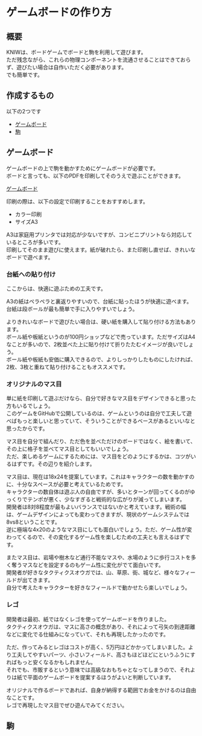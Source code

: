 
# ゲームボードの作り方

## 概要
KNIWは、ボードゲームでボードと駒を利用して遊びます。  
ただ残念ながら、これらの物理コンポーネントを流通させることはできておらず、遊びたい場合は自作いただく必要があります。  
でも簡単です。  

## 作成するもの
以下の2つです  
- [ゲームボード](#ゲームボード)
- [駒](#駒)

## ゲームボード
ゲームボードの上で駒を動かすためにゲームボードが必要です。  
ボードと言っても、以下のPDFを印刷してそのうえで遊ぶことができます。  

[ゲームボード](TODO)

印刷の際は、以下の設定で印刷することをおすすめします。  
- カラー印刷  
- サイズA3  

A3は家庭用プリンタでは対応が少ないですが、コンビニプリントなら対応しているところが多いです。  
印刷してそのまま遊びに使えます。紙が破れたら、また印刷し直せば、きれいなボードで遊べます。  

### 台紙への貼り付け
ここからは、快適に遊ぶための工夫です。  

A3の紙はペラペラと裏返りやすいので、台紙に貼ったほうが快適に遊べます。  
台紙は段ボールが最も簡単で手に入りやすいでしょう。  

よりきれいなボードで遊びたい場合は、硬い紙を購入して貼り付ける方法もあります。  
ボール紙や板紙というのが100円ショップなどで売っています。ただサイズはA4なことが多いので、2枚並べた上に貼り付けて折りたたむイメージが良いでしょう。  
ボール紙や板紙も安価に購入できるので、よりしっかりしたものにしたければ、2枚、3枚と重ねて貼り付けることもオススメです。  

### オリジナルのマス目
単に紙を印刷して遊ぶだけなら、自分で好きなマス目をデザインできると思った方もいるでしょう。  
このゲームをGitHubで公開しているのは、ゲームというのは自分で工夫して遊べばもっと楽しいと思っていて、そういうことができるベースがあるといいなと思ったからです。  

マス目を自分で組んだり、ただ色を並べただけのボードではなく、絵を書いて、その上に格子を並べてマス目としてもいいでしょう。  
ただ、楽しめるゲームにするためには、マス目をどのようにするかは、コツがいるはずです。その辺りを紹介します。  

マス目は、現在は18x24を提案しています。これはキャラクターの数を動かすのに、十分なスペースが必要と考えているためです。  
キャラクターの数自体は遊ぶ人の自由ですが、多いとターンが回ってくるのがゆっくりでテンポが悪く、少なすぎると戦術的な広がりが減ってしまいます。  
開発者は8対8程度が最もよいバランスではないかと考えています。戦術の幅は、ゲームデザインによっても変わってきますが、現状のゲームシステムでは8vs8ということです。  
逆に極端な4x20のようなマス目にしても面白いでしょう。ただ、ゲーム性が変わってくるので、その変化するゲーム性を楽しむための工夫とも言えるはずです。  

またマス目は、岩場や樹木など通行不能なマスや、水場のように歩行コストを多く奪うマスなどを設定するのもゲーム性に変化がでて面白いです。  
開発者が好きなタクティクスオウガでは、山、草原、街、城など、様々なフィールドが出てきます。  
自分で考えたキャラクターを好きなフィールドで動かせたら楽しいでしょう。  

### レゴ
開発者は最初、紙ではなくレゴを使ってゲームボードを作りました。  
タクティクスオウガは、マスに高さの概念があり、それによって弓矢の到達距離などに変化でる仕組みになっていて、それも再現したかったのです。  

ただ、作ってみるとレゴはコストが高く、5万円ほどかかってしまいました。より工夫してやすいパーツ、小さいフィールド、高さもほどほどにというふうにすればもっと安くなるかもしれません。  
それでも、市販するという意味では高級なおもちゃとなってしまうので、それよりは紙で平面のゲームボードを提案するほうがよいと判断しています。  

オリジナルで作るボードであれば、自身が納得する範囲でお金をかけるのは自由なことです。  
レゴで再現したマス目でぜひ遊んでみてください。  

## 駒




